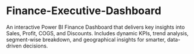 # Finance-Executive-Dashboard
An interactive Power BI Finance Dashboard that delivers key insights into Sales, Profit, COGS, and Discounts. Includes dynamic KPIs, trend analysis, segment-wise breakdown, and geographical insights for smarter, data-driven decisions.
